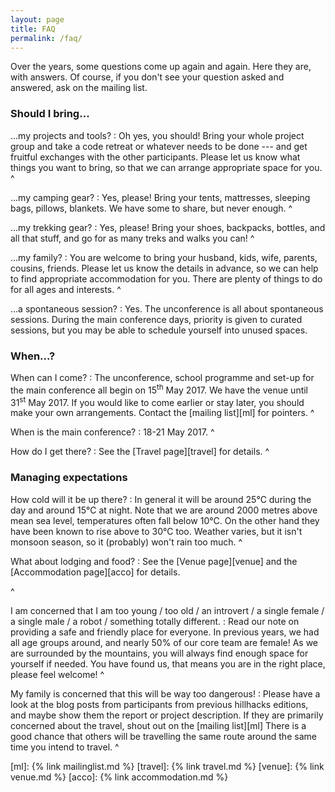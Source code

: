 ```yaml
---
layout: page
title: FAQ
permalink: /faq/
---
```


Over the years, some questions come up again and again.  Here they are, with
answers.  Of course, if you don't see your question asked and answered, ask on
the mailing list.

### Should I bring...

...my projects and tools?
: Oh yes, you should!  Bring your whole project group and take a code retreat or
  whatever needs to be done --- and get fruitful exchanges with the other
  participants.  Please let us know what things you want to bring, so that we
  can arrange appropriate space for you.
^

...my camping gear?
: Yes, please!  Bring your tents, mattresses, sleeping bags, pillows, blankets.
  We have some to share, but never enough.
^

...my trekking gear?
: Yes, please!  Bring your shoes, backpacks, bottles, and all that stuff, and go
  for as many treks and walks you can!
^

...my family?
: You are welcome to bring your husband, kids, wife, parents, cousins, friends.
  Please let us know the details in advance, so we can help to find appropriate
  accommodation for you.  There are plenty of things to do for all ages and
  interests.
^

...a spontaneous session?
: Yes.  The unconference is all about spontaneous sessions.  During the main
  conference days, priority is given to curated sessions, but you may be able to
  schedule yourself into unused spaces.

### When...?

When can I come?
: The unconference, school programme and set-up for the main conference all
  begin on 15<sup>th</sup> May 2017.  We have the venue until 31<sup>st</sup>
  May 2017.  If you would like to come earlier or stay later, you should make
  your own arrangements.  Contact the [mailing list][ml] for pointers.
^

When is the main conference?
: 18-21 May 2017.
^

How do I get there?
: See the [Travel page][travel] for details.
^

### Managing expectations

How cold will it be up there?
: In general it will be around 25°C during the day and around 15°C at night.
  Note that we are around 2000 metres above mean sea level, temperatures often
  fall below 10°C. On the other hand they have been known to rise above to 30°C
  too.  Weather varies, but it isn't monsoon season, so it (probably) won't rain
  too much.
^

What about lodging and food?
: See the [Venue page][venue] and the [Accommodation page][acco] for details.
<!-- This says nothing about food!  We need to know about food! -->
^

I am concerned that I am too young / too old / an introvert / a single female /
a single male / a robot / something totally different.
: Read our note on providing a safe and friendly place for everyone.  In
  previous years, we had all age groups around, and nearly 50% of our core team
  are female!  <!-- XXX: really? -->  As we are surrounded by the mountains, you
  will always find enough space for yourself if needed.  You have found us, that
  means you are in the right place, please feel welcome!
^

My family is concerned that this will be way too dangerous!
: Please have a look at the blog posts from participants from previous hillhacks
  editions, and maybe show them the report or project description.  If they are
  primarily concerned about the travel, shout out on the [mailing list][ml]
  There is a good chance that others will be travelling the same route around
  the same time you intend to travel.
^

[ml]: {% link mailinglist.md %}
[travel]: {% link travel.md %}
[venue]: {% link venue.md %}
[acco]: {% link accommodation.md %}
